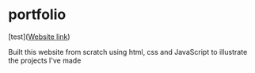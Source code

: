 # portfolio
[test](<a href="[https://example.com](https://mohamedsuwan.github.io/portfolio)" target="_blank">Website link</a>)

Built this website from scratch using html, css and JavaScript to illustrate the projects I've made
